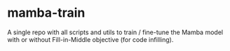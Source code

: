 # mamba-train
A single repo with all scripts and utils to train / fine-tune the Mamba model with or without Fill-in-Middle objective (for code infilling).
